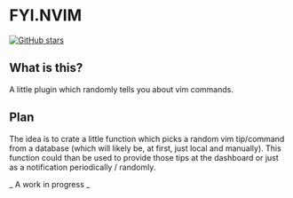 # FYI.NVIM

[![GitHub stars](https://img.shields.io/github/stars/menisadi/fyi.nvim?style=social)](https://github.com/menisadi/fyi.nvim/stargazers)

## What is this?

A little plugin which randomly tells you about vim commands.

## Plan

The idea is to crate a little function which picks a random vim tip/command 
from a database (which will likely be, at first, just local and manually).
This function could than be used to provide those tips at the dashboard 
or just as a notification periodically / randomly. 

_ A work in progress _
